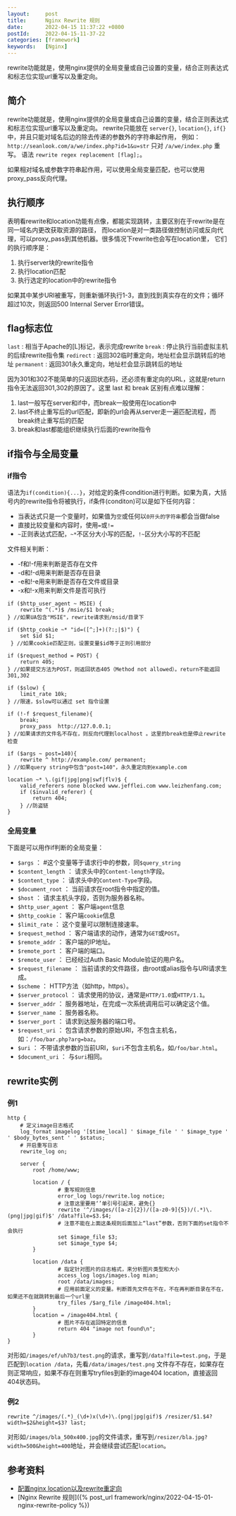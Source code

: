 ```yaml
---
layout:     post
title:      Nginx Rewrite 规则
date:       2022-04-15 11:37:22 +0800
postId:     2022-04-15-11-37-22
categories: [framework]
keywords:   [Nginx]
---
```


rewrite功能就是，使用nginx提供的全局变量或自己设置的变量，结合正则表达式和标志位实现url重写以及重定向。

## 简介
rewrite功能就是，使用nginx提供的全局变量或自己设置的变量，结合正则表达式和标志位实现url重写以及重定向。
rewrite只能放在 `server{}`, `location{}`, `if{}` 中，并且只能对域名后边的除去传递的参数外的字符串起作用，
例如：`http://seanlook.com/a/we/index.php?id=1&u=str` 只对 `/a/we/index.php` 重写。
语法 `rewrite regex replacement [flag];`。

如果相对域名或参数字符串起作用，可以使用全局变量匹配，也可以使用proxy_pass反向代理。

## 执行顺序
表明看rewrite和location功能有点像，都能实现跳转，主要区别在于rewrite是在同一域名内更改获取资源的路径，
而location是对一类路径做控制访问或反向代理，可以proxy_pass到其他机器。很多情况下rewrite也会写在location里，
它们的执行顺序是：
1. 执行server块的rewrite指令
2. 执行location匹配
3. 执行选定的location中的rewrite指令

如果其中某步URI被重写，则重新循环执行1-3，直到找到真实存在的文件；循环超过10次，则返回500 Internal Server Error错误。

## flag标志位
`last` : 相当于Apache的[L]标记，表示完成rewrite
`break` : 停止执行当前虚拟主机的后续rewrite指令集
`redirect` : 返回302临时重定向，地址栏会显示跳转后的地址
`permanent` : 返回301永久重定向，地址栏会显示跳转后的地址

因为301和302不能简单的只返回状态码，还必须有重定向的URL，这就是return指令无法返回301,302的原因了。这里 last 和 break 区别有点难以理解：
1. last一般写在server和if中，而break一般使用在location中
2. last不终止重写后的url匹配，即新的url会再从server走一遍匹配流程，而break终止重写后的匹配
3. break和last都能组织继续执行后面的rewrite指令

## if指令与全局变量
### if指令
语法为`if(condition){...}`，对给定的条件condition进行判断。如果为真，大括号内的rewrite指令将被执行，if条件(conditon)可以是如下任何内容：
* 当表达式只是一个变量时，如果值为`空`或任何以`0开头的字符串`都会当做false
* 直接比较变量和内容时，使用`=`或`!=`
* `~`正则表达式匹配，`~*`不区分大小写的匹配，`!~`区分大小写的不匹配

文件相关判断：
* -f和!-f用来判断是否存在文件
* -d和!-d用来判断是否存在目录
* -e和!-e用来判断是否存在文件或目录
* -x和!-x用来判断文件是否可执行

```
if ($http_user_agent ~ MSIE) {
    rewrite ^(.*)$ /msie/$1 break;
} //如果UA包含"MSIE"，rewrite请求到/msid/目录下

if ($http_cookie ~* "id=([^;]+)(?:;|$)") {
    set $id $1;
 } //如果cookie匹配正则，设置变量$id等于正则引用部分

if ($request_method = POST) {
    return 405;
} //如果提交方法为POST，则返回状态405（Method not allowed）。return不能返回301,302

if ($slow) {
    limit_rate 10k;
} //限速，$slow可以通过 set 指令设置

if (!-f $request_filename){
    break;
    proxy_pass  http://127.0.0.1; 
} //如果请求的文件名不存在，则反向代理到localhost 。这里的break也是停止rewrite检查

if ($args ~ post=140){
    rewrite ^ http://example.com/ permanent;
} //如果query string中包含"post=140"，永久重定向到example.com

location ~* \.(gif|jpg|png|swf|flv)$ {
    valid_referers none blocked www.jefflei.com www.leizhenfang.com;
    if ($invalid_referer) {
        return 404;
    } //防盗链
}
```

### 全局变量
下面是可以用作if判断的全局变量：
* `$args` ： #这个变量等于请求行中的参数，同`$query_string`
* `$content_length` ： 请求头中的`Content-length`字段。
* `$content_type` ： 请求头中的`Content-Type`字段。
* `$document_root` ： 当前请求在root指令中指定的值。
* `$host` ： 请求主机头字段，否则为服务器名称。
* `$http_user_agent` ： 客户端`agent`信息
* `$http_cookie` ： 客户端`cookie`信息
* `$limit_rate` ： 这个变量可以限制连接速率。
* `$request_method` ： 客户端请求的动作，通常为`GET`或`POST`。
* `$remote_addr` ： 客户端的IP地址。
* `$remote_port` ： 客户端的端口。
* `$remote_user` ： 已经经过Auth Basic Module验证的用户名。
* `$request_filename` ： 当前请求的文件路径，由root或alias指令与URI请求生成。
* `$scheme` ： HTTP方法（如http，https）。
* `$server_protocol` ： 请求使用的协议，通常是`HTTP/1.0`或`HTTP/1.1`。
* `$server_addr` ： 服务器地址，在完成一次系统调用后可以确定这个值。
* `$server_name` ： 服务器名称。
* `$server_port` ： 请求到达服务器的端口号。
* `$request_uri` ： 包含请求参数的原始URI，不包含主机名，如：`/foo/bar.php?arg=baz`。
* `$uri` ： 不带请求参数的当前URI，`$uri`不包含主机名，如`/foo/bar.html`。
* `$document_uri` ： 与`$uri`相同。

## rewrite实例

### 例1

```
http {
    # 定义image日志格式
    log_format imagelog '[$time_local] ' $image_file ' ' $image_type ' ' $body_bytes_sent ' ' $status;
    # 开启重写日志
    rewrite_log on;

    server {
        root /home/www;

        location / {
                # 重写规则信息
                error_log logs/rewrite.log notice; 
                # 注意这里要用‘’单引号引起来，避免{}
                rewrite '^/images/([a-z]{2})/([a-z0-9]{5})/(.*)\.(png|jpg|gif)$' /data?file=$3.$4;
                # 注意不能在上面这条规则后面加上“last”参数，否则下面的set指令不会执行
                set $image_file $3;
                set $image_type $4;
        }

        location /data {
                # 指定针对图片的日志格式，来分析图片类型和大小
                access_log logs/images.log mian;
                root /data/images;
                # 应用前面定义的变量。判断首先文件在不在，不在再判断目录在不在，如果还不在就跳转到最后一个url里
                try_files /$arg_file /image404.html;
        }
        location = /image404.html {
                # 图片不存在返回特定的信息
                return 404 "image not found\n";
        }
}
```

对形如`/images/ef/uh7b3/test.png`的请求，重写到`/data?file=test.png`，于是匹配到`location /data`，先看`/data/images/test.png`
文件存不存在，如果存在则正常响应，如果不存在则重写tryfiles到新的image404 location，直接返回404状态码。


### 例2
```
rewrite ^/images/(.*)_(\d+)x(\d+)\.(png|jpg|gif)$ /resizer/$1.$4?width=$2&height=$3? last;
```
对形如`/images/bla_500x400.jpg`的文件请求，重写到`/resizer/bla.jpg?width=500&height=400`地址，并会继续尝试匹配`location`。

## 参考资料

* [配置nginx location以及rewrite重定向](https://www.jianshu.com/p/c0e2673272f6)
* [Nginx Rewrite 规则]({% post_url framework/nginx/2022-04-15-01-nginx-rewrite-policy %})
